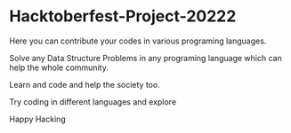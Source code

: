 # Hacktoberfest-Project-20222

Here you can contribute your codes in various programing languages.

Solve any Data Structure Problems in any programing language which can help the whole community.

Learn and code and help the society too.

Try coding in different languages and explore

Happy Hacking
